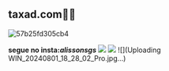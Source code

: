 ##  taxad.com🐱‍👤


![57b25fd305cb4](https://github.com/user-attachments/assets/2d896385-8b41-4757-a0a0-db1b843c5c8d)

**segue no insta:_alissonsgs_**
![](https://media1.tenor.com/m/vtm1oAR2314AAAAC/taxad-taxa.gif)
![](https://media.tenor.com/OcXTdXXNexsAAAAi/fazueli-faz-o-ele.gif)
![](Uploading WIN_20240801_18_28_02_Pro.jpg…)
